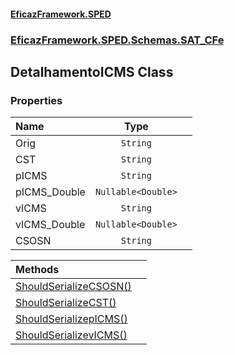 #### [EficazFramework.SPED](EficazFrameworkSPED.md 'EficazFramework SPED')
### [EficazFramework.SPED.Schemas.SAT_CFe](EficazFramework.SPED.Schemas.SAT_CFe.md 'EficazFramework.SPED.Schemas.SAT_CFe')

## DetalhamentoICMS Class
### Properties

| Name | Type | |
| :--- | :---: | :--- |
| Orig | `String` |  |
| CST | `String` |  |
| pICMS | `String` |  |
| pICMS_Double | `Nullable<Double>` |  |
| vICMS | `String` |  |
| vICMS_Double | `Nullable<Double>` |  |
| CSOSN | `String` |  |

| Methods | |
| :--- | :--- |
| [ShouldSerializeCSOSN()](EficazFramework.SPED.Schemas.SAT_CFe/DetalhamentoICMS/ShouldSerializeCSOSN().md 'EficazFramework.SPED.Schemas.SAT_CFe.DetalhamentoICMS.ShouldSerializeCSOSN()') | |
| [ShouldSerializeCST()](EficazFramework.SPED.Schemas.SAT_CFe/DetalhamentoICMS/ShouldSerializeCST().md 'EficazFramework.SPED.Schemas.SAT_CFe.DetalhamentoICMS.ShouldSerializeCST()') | |
| [ShouldSerializepICMS()](EficazFramework.SPED.Schemas.SAT_CFe/DetalhamentoICMS/ShouldSerializepICMS().md 'EficazFramework.SPED.Schemas.SAT_CFe.DetalhamentoICMS.ShouldSerializepICMS()') | |
| [ShouldSerializevICMS()](EficazFramework.SPED.Schemas.SAT_CFe/DetalhamentoICMS/ShouldSerializevICMS().md 'EficazFramework.SPED.Schemas.SAT_CFe.DetalhamentoICMS.ShouldSerializevICMS()') | |
